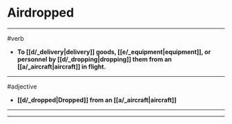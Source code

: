 # Airdropped
---
#verb
- **To [[d/_delivery|delivery]] goods, [[e/_equipment|equipment]], or personnel by [[d/_dropping|dropping]] them from an [[a/_aircraft|aircraft]] in flight.**
---
#adjective
- **[[d/_dropped|Dropped]] from an [[a/_aircraft|aircraft]]**
---
---
